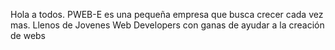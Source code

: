 Hola a todos.
PWEB-E es una pequeña empresa que busca crecer cada vez mas. Llenos de Jovenes Web Developers con ganas de ayudar a la creación de webs

<!---
PWEB-E/PWEB-E is a ✨ special ✨ repository because its `README.md` (this file) appears on your GitHub profile.
You can click the Preview link to take a look at your changes.
--->
